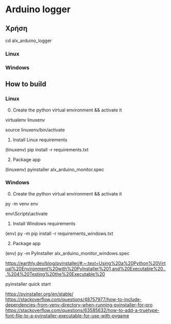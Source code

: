 # Arduino logger

## Χρήση

cd alx_arduino_logger

### Linux



### Windows




## How to build 

### Linux

00. Create the python virtual environment && activate it
 
virtualenv linuxenv

source linuxenv/bin/activate

01. Install Linux requirements

(linuxenv) pip install -r requirements.txt

02. Package app

(linuxenv) pyinstaller alx_arduino_monitor.spec


### Windows

00. Create the python virtual environment && activate it

py -m venv env

env\Scripts\activate

01. Install Windows requirements

(env) py -m pip install -r requirements_windows.txt

02. Package app

(env) py -m PyInstaller alx_arduino_monitor_windows.spec

https://earthly.dev/blog/pyinstaller/#:~:text=Using%20a%20Python%20Virtual%20Environment%20with%20PyInstaller%201,and%20Executable%20...%204%20Testing%20the%20Executable%20

pyinstaller quick start

https://pyinstaller.org/en/stable/
https://stackoverflow.com/questions/48757977/how-to-include-dependencies-from-venv-directory-when-running-pyinstaller-for-pro
https://stackoverflow.com/questions/63585632/how-to-add-a-truetype-font-file-to-a-pyinstaller-executable-for-use-with-pygame


